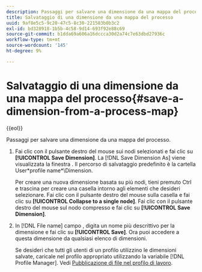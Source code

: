 ```yaml
---
description: Passaggi per salvare una dimensione da una mappa del processo.
title: Salvataggio di una dimensione da una mappa del processo
uuid: 9af8e5c5-9c20-47c5-8c30-221583b0b3c2
exl-id: bd328918-1b5b-4c58-9d14-693f92e88c69
source-git-commit: b1dda69a606a16dccca30d2a74c7e63dbd27936c
workflow-type: tm+mt
source-wordcount: '145'
ht-degree: 9%

---
```


# Salvataggio di una dimensione da una mappa del processo{#save-a-dimension-from-a-process-map}

{{eol}}

Passaggi per salvare una dimensione da una mappa del processo.

1. Fai clic con il pulsante destro del mouse sui nodi selezionati e fai clic su **[!UICONTROL Save Dimension]**. La [!DNL Save Dimension As] viene visualizzata la finestra . Il percorso di salvataggio predefinito è la cartella User\*profile name*\Dimension.

   Per creare una nuova dimensione basata su più nodi, tieni premuto Ctrl e trascina per creare una casella intorno agli elementi che desideri selezionare. Fai clic con il pulsante destro del mouse sulla casella e fai clic su **[!UICONTROL Collapse to a single node]**. Fai clic con il pulsante destro del mouse sul nodo compresso e fai clic su **[!UICONTROL Save Dimension]**.

1. In [!DNL File name] campo , digita un nome più descrittivo per la dimensione e fai clic su **[!UICONTROL Save]**. Ora puoi accedere a questa dimensione da qualsiasi elenco di dimensioni.

   Se desideri che tutti gli utenti di un profilo utilizzino le dimensioni salvate, caricale nel profilo appropriato utilizzando la variabile [!DNL Profile Manager]. Vedi [Pubblicazione di file nel profilo di lavoro](../../../../home/c-get-started/c-admin-intrf/c-prof-mgr/t-pub-files-wkg-prof.md#task-a0106e010c834d16bd60eef4721b6af9).

